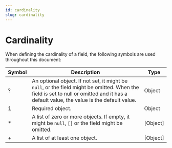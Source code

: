 ```yaml
---
id: cardinality
slug: cardinality
---
```

# Cardinality

When defining the cardinality of a field, the following symbols are used throughout this document:

| Symbol | Description                                                                                                                                                                             | Type       |
|--------|-----------------------------------------------------------------------------------------------------------------------------------------------------------------------------------------|------------|
| ?      | An optional object. If not set, it might be `null`, or the field might be omitted. When the field is set to null or omitted and it has a default value, the value is the default value. | Object     |
| 1      | Required object.                                                                                                                                                                        | Object     |
| \*     | A list of zero or more objects. If empty, it might be `null`, `[]` or the field might be omitted.                                                                                       | \[Object\] |
| \+     | A list of at least one object.                                                                                                                                                          | \[Object\] |
